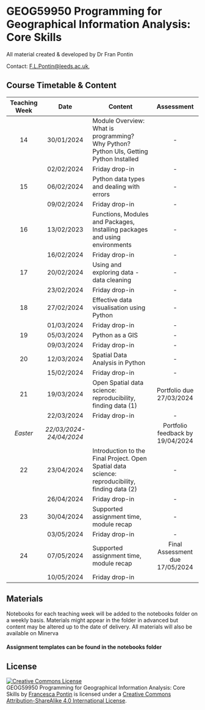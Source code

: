 # GEOG59950 Programming for Geographical Information Analysis: Core Skills
All material created & developed by Dr Fran Pontin

Contact: F.L.Pontin@leeds.ac.uk,

## Course Timetable & Content

| **Teaching Week** | **Date** | **Content** | **Assessment** |
| :----: | :----: | ---- | :----: |
| 14 | 30/01/2024 | Module Overview: What is programming? Why Python? Python UIs, Getting Python Installed | - |
|  | 02/02/2024 | Friday drop-in | - |
| 15 | 06/02/2024 | Python data types and dealing with errors | - |
|  | 09/02/2024 | Friday drop-in | - |
| 16 | 13/02/2023 | Functions, Modules and Packages, Installing packages and using environments | - |
|  | 16/02/2024 | Friday drop-in | - |
| 17 | 20/02/2024 | Using and exploring data - data cleaning | - |
|  | 23/02/2024 | Friday drop-in | - |
| 18 | 27/02/2024 | Effective data visualisation using Python | - |
|  | 01/03/2024 | Friday drop-in | - |
| 19 | 05/03/2024 | Python as a GIS | - |
|  | 09/03/2024 | Friday drop-in | - |
| 20 | 12/03/2024 | Spatial Data Analysis in Python | - |
|  | 15/02/2024 | Friday drop-in | - |
| 21 | 19/03/2024 | Open Spatial data science: reproducibility, finding data (1) | Portfolio due 27/03/2024 |
|  | 22/03/2024 | Friday drop-in | - |
| *Easter* | *22/03/2024-24/04/2024* |  | Portfolio feedback by 19/04/2024 |
| 22 | 23/04/2024 | Introduction to the Final Project. Open Spatial data science: reproducibility, finding data (2) | - |
|  | 26/04/2024 | Friday drop-in | - |
| 23 | 30/04/2024 | Supported assignment time, module recap | - |
|  | 03/05/2024 | Friday drop-in | - |
| 24 | 07/05/2024 | Supported assignment time, module recap | Final Assessment due 17/05/2024 |
|  | 10/05/2024 | Friday drop-in |  |


## Materials

Notebooks for each teaching week will be added to the notebooks folder on a weekly basis. Materials might appear in the folder in advanced but content may be altered up to the date of delivery. All materials will also be available on Minerva 

#### Assignment templates can be found in the notebooks folder


## License

<a rel="license" href="http://creativecommons.org/licenses/by-sa/4.0/"><img alt="Creative Commons License" style="border-width:0" src="https://i.creativecommons.org/l/by-sa/4.0/88x31.png" /></a><br /><span xmlns:dct="http://purl.org/dc/terms/" property="dct:title">GEOG59950 Programming for Geographical Information Analysis: Core Skills</span> by <a xmlns:cc="http://creativecommons.org/ns#" href="https://orcid.org/0000-0002-7143-8718" property="cc:attributionName" rel="cc:attributionURL">Francesca Pontin</a> is licensed under a <a rel="license" href="http://creativecommons.org/licenses/by-sa/4.0/">Creative Commons Attribution-ShareAlike 4.0 International License</a>.

